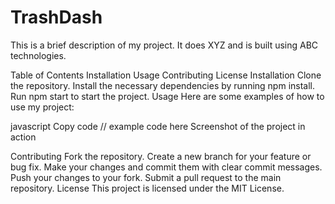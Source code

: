 # TrashDash
This is a brief description of my project. It does XYZ and is built using ABC technologies.

Table of Contents
Installation
Usage
Contributing
License
Installation
Clone the repository.
Install the necessary dependencies by running npm install.
Run npm start to start the project.
Usage
Here are some examples of how to use my project:

javascript
Copy code
// example code here
Screenshot of the project in action

Contributing
Fork the repository.
Create a new branch for your feature or bug fix.
Make your changes and commit them with clear commit messages.
Push your changes to your fork.
Submit a pull request to the main repository.
License
This project is licensed under the MIT License.

